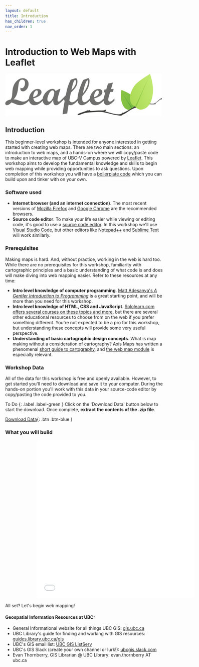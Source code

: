 ```yaml
---
layout: default
title: Introduction
has_children: true
nav_order: 1
---
```

# Introduction to Web Maps with Leaflet

<img src="leaflet_logo.png" alt="Leaflet Logo" style="margin: auto;" />


## Introduction

This beginner-level workshop is intended for anyone interested in getting started with creating web maps. There are two main sections: an introduction to web maps, and a hands-on where we will copy/paste code to make an interactive map of UBC-V Campus powered by [Leaflet](https://leafletjs.com/). This workshop aims to develop the fundamental knowledge and skills to begin web mapping while providing opportunities to ask questions. Upon completion of this workshop you will have a [boilerplate code](https://www.freecodecamp.org/news/whats-boilerplate-and-why-do-we-use-it-let-s-check-out-the-coding-style-guide-ac2b6c814ee7/) which you can build upon and tinker with on your own. 


### Software used     
- **Internet browser (and an internet connection)**. The most recent versions of [Mozilla Firefox](https://www.mozilla.org) and [Google Chrome](https://www.google.com/chrome/) are the recommended browsers.
- **Source code editor**. To make your life easier while viewing or editing code, it's good to use a [source code editor](https://en.wikipedia.org/wiki/Source_code_editor). In this workshop we'll use [Visual Studio Code](https://code.visualstudio.com/download), but other editors like [Notepad++](https://notepad-plus-plus.org/) and [Sublime Text](https://www.sublimetext.com/3) will work similarly.


### Prerequisites
Making maps is hard. And, without practice, working in the web is hard too. While there are no prerequisites for this workshop, familiarity with cartographic principles and a basic understanding of what code is and does will make diving into web mapping easier. Refer to these resources at any time:

- **Intro level knowledge of computer programming**. [Matt Adesanya's *A Gentler Introduction to Programming*](https://www.freecodecamp.org/news/a-gentler-introduction-to-programming-1f57383a1b2c/) is a great starting point, and will be more than you need for this workshop.
- **Intro level knowledge of HTML, CSS and JavaScript**. [Sololearn.com offers several courses on these topics and more](https://www.sololearn.com/Courses/), but there are several other educational resources to choose from on the web if you prefer something different. You're not expected to be a pro for this workshop, but understanding these concepts will provide some very useful perspective.
- **Understanding of basic cartographic design concepts**. What is map making without a consideration of cartography? Axis Maps has written a phenomenal [short guide to cartography](https://www.axismaps.com/guide/), and [the web map module](https://www.axismaps.com/guide/web/should-a-map-be-interactive/) is especially relevant.

### Workshop Data
All of the data for this workshop is free and openly available. However, to get started you'll need to download and save it to your computer. During the hands-on portion you'll work with this data in your source-code editor by copy/pasting the code provided to you.   

To Do
{: .label .label-green }
Click on the 'Download Data' button below to start the download. Once complete, **extract the contents of the .zip file**.

[Download Data](content/intro-leaflet-data.zip){: .btn .btn-blue }


### What you will build
<iframe src="./content/final_map.html" style="width:100%; height:500px; border:none; margin-left:20%"> </iframe>

All set? Let's begin web mapping!    


#### Geospatial Information Resources at UBC:
- General Informational website for all things UBC GIS: [gis.ubc.ca](http://gis.ubc.ca/)    
- UBC Library's guide for finding and working with GIS resources: [guides.library.ubc.ca/gis](http://guides.library.ubc.ca/gis)
- UBC's GIS email list: [UBC GIS ListServ](https://lists.ubc.ca/scripts/wa.exe?SUBED1=GIS-LIST&A=1)  
- UBC's GIS Slack (create your own channel or lurk!): [ubcgis.slack.com](https://ubcgis.slack.com/)
- Evan Thornberry, GIS Librarian @ UBC Library: evan.thornberry AT ubc.ca